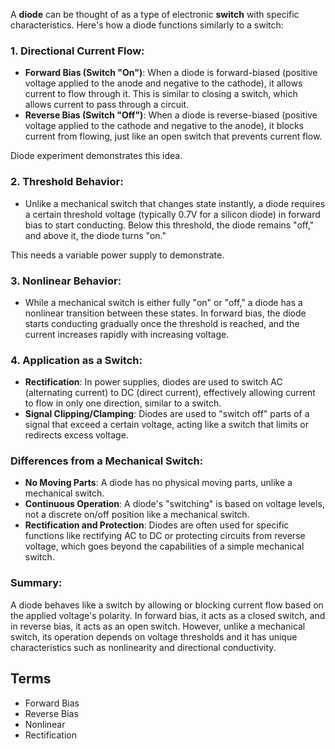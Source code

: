A **diode** can be thought of as a type of electronic **switch** with specific characteristics. Here's how a diode functions similarly to a switch:

### 1. **Directional Current Flow**:
   - **Forward Bias (Switch "On")**: When a diode is forward-biased (positive voltage applied to the anode and negative to the cathode), it allows current to flow through it. This is similar to closing a switch, which allows current to pass through a circuit.
   - **Reverse Bias (Switch "Off")**: When a diode is reverse-biased (positive voltage applied to the cathode and negative to the anode), it blocks current from flowing, just like an open switch that prevents current flow.

Diode experiment demonstrates this idea.

### 2. **Threshold Behavior**:
   - Unlike a mechanical switch that changes state instantly, a diode requires a certain threshold voltage (typically 0.7V for a silicon diode) in forward bias to start conducting. Below this threshold, the diode remains "off," and above it, the diode turns "on."

This needs a variable power supply to demonstrate.

### 3. **Nonlinear Behavior**:
   - While a mechanical switch is either fully "on" or "off," a diode has a nonlinear transition between these states. In forward bias, the diode starts conducting gradually once the threshold is reached, and the current increases rapidly with increasing voltage.

### 4. **Application as a Switch**:
   - **Rectification**: In power supplies, diodes are used to switch AC (alternating current) to DC (direct current), effectively allowing current to flow in only one direction, similar to a switch.
   - **Signal Clipping/Clamping**: Diodes are used to "switch off" parts of a signal that exceed a certain voltage, acting like a switch that limits or redirects excess voltage.

### Differences from a Mechanical Switch:
   - **No Moving Parts**: A diode has no physical moving parts, unlike a mechanical switch.
   - **Continuous Operation**: A diode's "switching" is based on voltage levels, not a discrete on/off position like a mechanical switch.
   - **Rectification and Protection**: Diodes are often used for specific functions like rectifying AC to DC or protecting circuits from reverse voltage, which goes beyond the capabilities of a simple mechanical switch.

### Summary:
A diode behaves like a switch by allowing or blocking current flow based on the applied voltage's polarity. In forward bias, it acts as a closed switch, and in reverse bias, it acts as an open switch. However, unlike a mechanical switch, its operation depends on voltage thresholds and it has unique characteristics such as nonlinearity and directional conductivity.

## Terms

- Forward Bias
- Reverse Bias
- Nonlinear
- Rectification
 